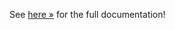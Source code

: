 See [here &raquo;](https://docs.madelineproto.xyz/PHP/danog/MadelineProto/VoIP.html) for the full documentation!